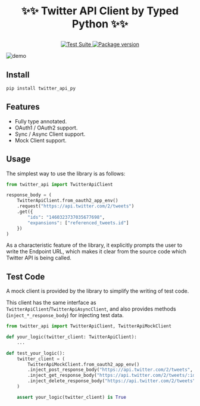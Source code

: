 # <p align="center">✨✨ Twitter API Client by Typed Python ✨✨</p>

<p align="center">
    <a href="https://github.com/yassun4dev/twitter-api-py/actions">
        <img src="https://github.com/yassun4dev/twitter-api-py/actions/workflows/test-suite.yml/badge.svg" alt="Test Suite">
    </a>
    <a href="https://pypi.org/project/twitter_api_py/">
        <img src="https://badge.fury.io/py/twitter_api_py.svg" alt="Package version">
    </a>
</p>

![demo](https://raw.githubusercontent.com/yassun4dev/twitter-api-py/main/images/demo.gif)

## Install

```sh
pip install twitter_api_py
```

## Features

- Fully type annotated.
- OAuth1 / OAuth2 support.
- Sync / Async Client support.
- Mock Client support.


## Usage
The simplest way to use the library is as follows:

```python
from twitter_api import TwitterApiClient

response_body = (
    TwitterApiClient.from_oauth2_app_env()
    .request("https://api.twitter.com/2/tweets")
    .get({
        "ids": "1460323737035677698",
        "expansions": ["referenced_tweets.id"]
    })
)
```

As a characteristic feature of the library, it explicitly prompts the user to write the Endpoint URL, which makes it clear from the source code which Twitter API is being called.

## Test Code

A mock client is provided by the library to simplify the writing of test code.

This client has the same interface as `TwitterApiClient`/`TwitterApiAsyncClient`, and also provides methods (`inject_*_response_body`) for injecting test data.

```python
from twitter_api import TwitterApiClient, TwitterApiMockClient

def your_logic(twitter_client: TwitterApiClient):
    ...

def test_your_logic():
    twitter_client = (
        TwitterApiMockClient.from_oauth2_app_env()
        .inject_post_response_body("https://api.twitter.com/2/tweets", post_response_body)
        .inject_get_response_body("https://api.twitter.com/2/tweets/:id", get_response_body)
        .inject_delete_response_body("https://api.twitter.com/2/tweets", delete_response_body)
    )

    assert your_logic(twitter_client) is True
```
